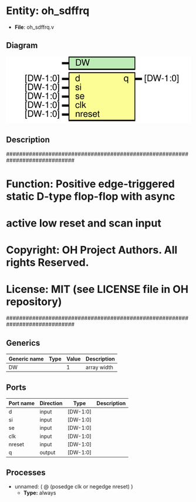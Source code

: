 # Entity: oh_sdffrq

- **File**: oh_sdffrq.v
## Diagram

![Diagram](oh_sdffrq.svg "Diagram")
## Description

#############################################################################
# Function:  Positive edge-triggered static D-type flop-flop with async     #
#            active low reset and scan input                                # 
#                                                                           #
# Copyright: OH Project Authors. All rights Reserved.                       #
# License:   MIT (see LICENSE file in OH repository)                        # 
#############################################################################

## Generics

| Generic name | Type | Value | Description   |
| ------------ | ---- | ----- | ------------- |
| DW           |      | 1     |  array width  |
## Ports

| Port name | Direction | Type     | Description |
| --------- | --------- | -------- | ----------- |
| d         | input     | [DW-1:0] |             |
| si        | input     | [DW-1:0] |             |
| se        | input     | [DW-1:0] |             |
| clk       | input     | [DW-1:0] |             |
| nreset    | input     | [DW-1:0] |             |
| q         | output    | [DW-1:0] |             |
## Processes
- unnamed: ( @ (posedge clk or negedge nreset) )
  - **Type:** always
